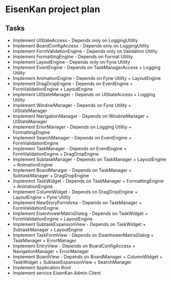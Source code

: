# EisenKan project plan
## Tasks
- Implement UIStateAccess - Depends only on LoggingUtility
- Implement BoardConfigAccess - Depends only on LoggingUtility
- Implement FormValidationEngine - Depends only on Validation Utility
- Implement FormattingEngine - Depends on Format Utility
- Implement LayoutEngine - Depends only on Fyne Utility
- Implement EventEngine - Depends on TaskManagerAccess + Logging Utility
- Implement AnimationEngine - Depends on Fyne Utility + LayoutEngine
- Implement DragDropEngine - Depends on EventEngine + FormValidationEngine + LayoutEngine
- Implement UIStateManager - Depends on UIStateAccess + Logging Utility
- Implement WindowManager - Depends on Fyne Utility + UIStateManager
- Implement NavigationManager - Depends on WindowManager + UIStateManager
- Implement ErrorManager - Depends on Logging Utility + FormattingEngine
- Implement SearchManager - Depends on EventEngine + FormValidationEngine
- Implement TaskManager - Depends on EventEngine + FormValidationEngine + DragDropEngine
- Implement SubtaskManager - Depends on TaskManager + LayoutEngine + AnimationEngine
- Implement BoardManager - Depends on TaskManager + SubtaskManager + DragDropEngine
- Implement TaskWidget - Depends on TaskManager + FormattingEngine + AnimationEngine
- Implement ColumnWidget - Depends on DragDropEngine + LayoutEngine + Fyne Utility
- Implement NewStoryFormArea - Depends on TaskManager + FormValidationEngine
- Implement EisenhowerMatrixDialog - Depends on TaskWidget + FormValidationEngine + LayoutEngine
- Implement SubtaskExpansionView - Depends on TaskWidget + SubtaskManager + LayoutEngine
- Implement TaskFormView - Depends on EisenhowerMatrixDialog + TaskManager + ErrorManager
- Implement EntryView - Depends on BoardConfigAccess + NavigationManager + ErrorManager
- Implement BoardView - Depends on BoardManager + ColumnWidget + TaskWidget + SubtaskExpansionView + SearchManager
- Implement Application Root
- Implement service EisenKan Admin Client